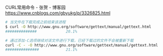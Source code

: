 CURL常用命令 - 张贺 - 博客园 https://www.cnblogs.com/gbyukg/p/3326825.html

```sh
# 当文件在下载完成之前结束该进程
$ curl -O http://www.gnu.org/software/gettext/manual/gettext.html
##############             20.1%

# 通过添加-C选项继续对该文件进行下载，已经下载过的文件不会被重新下载
curl -C - -O http://www.gnu.org/software/gettext/manual/gettext.html
###############            21.1%
```